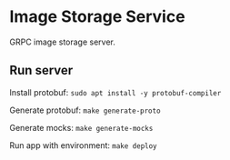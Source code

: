 # Image Storage Service

GRPC image storage server.

## Run server

Install protobuf: `sudo apt install -y protobuf-compiler`

Generate protobuf: `make generate-proto`

Generate mocks: `make generate-mocks`

Run app with environment: `make deploy`